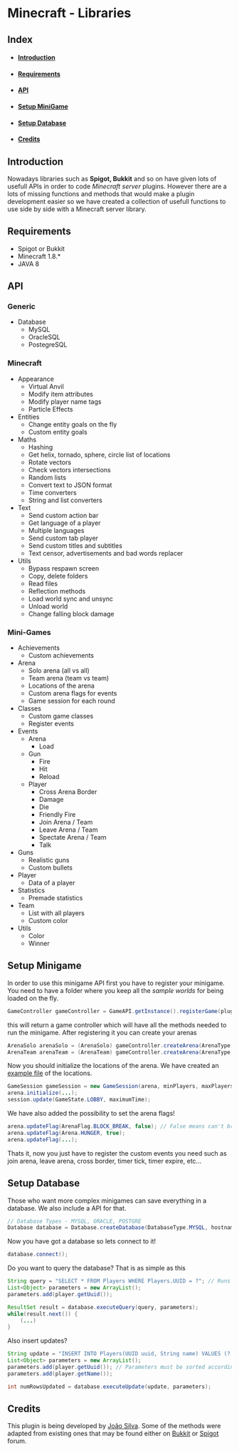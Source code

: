 # Minecraft - Libraries

## Index
* #### [Introduction](#introduction)
* #### [Requirements](#requirements)
* #### [API](#api)
* #### [Setup MiniGame](#setup_minigame)
* #### [Setup Database](#setup_database)
* #### [Credits](#credits)

## <a name="introduction"></a>Introduction

Nowadays libraries such as **Spigot, Bukkit** and so on have given lots of usefull APIs in order to code *Minecraft server* plugins.
However there are a lots of missing functions and methods that would make a plugin development easier so we have created a collection of usefull functions to use side by side with a Minecraft server library.

## <a name="requirements"></a>Requirements
* Spigot or Bukkit
* Minecraft 1.8.*
* JAVA 8

## <a name="api"></a>API
### Generic
* Database
    * MySQL
    * OracleSQL
    * PostegreSQL

### Minecraft
* Appearance
    * Virtual Anvil
    * Modify item attributes
    * Modify player name tags
    * Particle Effects
* Entities
    * Change entity goals on the fly
    * Custom entity goals
* Maths
    * Hashing
    * Get helix, tornado, sphere, circle list of locations
    * Rotate vectors
    * Check vectors intersections
    * Random lists
    * Convert text to JSON format
    * Time converters
    * String and list converters
* Text
    * Send custom action bar
    * Get language of a player
    * Multiple languages
    * Send custom tab player
    * Send custom titles and subtitles
    * Text censor, advertisements and bad words replacer
* Utils
    * Bypass respawn screen
    * Copy, delete folders
    * Read files
    * Reflection methods
    * Load world sync and unsync
    * Unload world
    * Change falling block damage

### Mini-Games
* Achievements
    * Custom achievements
* Arena
    * Solo arena (all vs all)
    * Team arena (team vs team)
    * Locations of the arena
    * Custom arena flags for events
    * Game session for each round
* Classes
    * Custom game classes
    * Register events
* Events
    * Arena
        * Load
    * Gun
        * Fire
        * Hit
        * Reload
    * Player
        * Cross Arena Border
        * Damage
        * Die
        * Friendly Fire
        * Join Arena / Team
        * Leave Arena / Team
        * Spectate Arena / Team
        * Talk
* Guns
    * Realistic guns
    * Custom bullets
* Player
    * Data of a player
* Statistics
    * Premade statistics
* Team
    * List with all players
    * Custom color
* Utils
    * Color
    * Winner
    
## <a name="setup_minigame"></a>Setup Minigame

In order to use this minigame API first you have to register your minigame. You need to have a folder where you keep all the *sample worlds* for being loaded on the fly.
```java
GameController gameController = GameAPI.getInstance().registerGame(plugin, worldsFolder);
```
this will return a game controller which will have all the methods needed to run the minigame.
After registering it you can create your arenas
```java
ArenaSolo arenaSolo = (ArenaSolo) gameController.createArena(ArenaType.SOLO);
ArenaTeam arenaTeam = (ArenaTeam) gameController.createArena(ArenaType.TEAM);
```
Now you should initialize the locations of the arena. We have created an [example file](https://gitlab.com/RevTut/minecraft-sky-wars/blob/games_api_integration/src/resources/location.yml) of the locations.
```java
GameSession gameSession = new GameSession(arena, minPlayers, maxPlayers); // You should create a game session per round
arena.initialize(...);
session.update(GameState.LOBBY, maximumTime);
```
We have also added the possibility to set the arena flags!
```java
arena.updateFlag(ArenaFlag.BLOCK_BREAK, false); // False means can't break blocks, true would mean the opposite
arena.updateFlag(Arena.HUNGER, true);
arena.updateFlag(...);
```
Thats it, now you just have to register the custom events you need such as join arena, leave arena, cross border, timer tick, timer expire, etc...

## <a name="setup_database"></a>Setup Database

Those who want more complex minigames can save everything in a database. We also include a API for that.
```java
// Database Types - MYSQL, ORACLE, POSTGRE
Database database = Database.createDatabase(DatabaseType.MYSQL, hostname, port, database, username, password);
```
Now you have got a database so lets connect to it!
```java
database.connect();
```
Do you want to query the database? That is as simple as this
```java
String query = "SELECT * FROM Players WHERE Players.UUID = ?"; // Runs on prepared statements
List<Object> parameters = new ArrayList();
parameters.add(player.getUuid());

ResultSet result = database.executeQuery(query, parameters);
while(result.next()) {
    (...)
}
```

Also insert updates?
```java
String update = "INSERT INTO Players(UUID uuid, String name) VALUES (?, ?)";
List<Object> parameters = new ArrayList();
parameters.add(player.getUuid()); // Parameters must be sorted accordingly with the statement
parameters.add(player.getName());

int numRowsUpdated = database.executeUpdate(update, parameters);
```

## <a name="credits"></a>Credits

This plugin is being developed by [João Silva](https://gitlab.com/u/RevTut). Some of the methods were adapted from existing ones that may be found either on [Bukkit](http://bukkit.org/forums/) or [Spigot](https://www.spigotmc.org/forums/) forum.